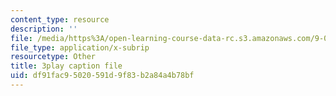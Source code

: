 ```yaml
---
content_type: resource
description: ''
file: /media/https%3A/open-learning-course-data-rc.s3.amazonaws.com/9-00sc-introduction-to-psychology-fall-2011/df91fac95020591d9f83b2a84a4b78bf_zPPsdsAQBx4.vtt
file_type: application/x-subrip
resourcetype: Other
title: 3play caption file
uid: df91fac9-5020-591d-9f83-b2a84a4b78bf
---
```


